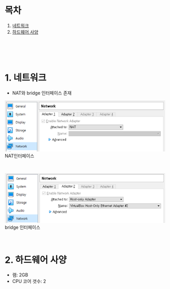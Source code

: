 # 목차
1. [네트워크](#네트워크)
2. [하드웨어 사양](#하드웨어)

# <br>

# 1. 네트워크 <a name="네트워크"></a>
* NAT와 bridge 인터페이스 존재
  
![](../imgs/guest_nat_interface.png)
NAT인터페이스

<br>

![](../imgs/guest_bridge.png)
bridge 인터페이스

<br>

# 2. 하드웨어 사양 <a name="하드웨어"></a>
* 램: 2GB
* CPU 코어 갯수: 2